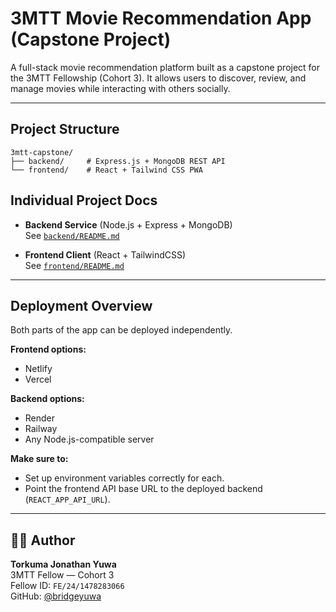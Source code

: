 # 3MTT Movie Recommendation App (Capstone Project)

A full-stack movie recommendation platform built as a capstone project for the 3MTT Fellowship (Cohort 3). It allows users to discover, review, and manage movies while interacting with others socially.

---

## Project Structure

```
3mtt-capstone/
├── backend/     # Express.js + MongoDB REST API
└── frontend/    # React + Tailwind CSS PWA
```

## Individual Project Docs

- **Backend Service** (Node.js + Express + MongoDB)  
  See [`backend/README.md`](./backend/README.md)

- **Frontend Client** (React + TailwindCSS)  
  See [`frontend/README.md`](./frontend/README.md)

---

## Deployment Overview

Both parts of the app can be deployed independently.

**Frontend options:**
- Netlify
- Vercel

**Backend options:**
- Render
- Railway
- Any Node.js-compatible server

**Make sure to:**
- Set up environment variables correctly for each.
- Point the frontend API base URL to the deployed backend (`REACT_APP_API_URL`).

---

## 👨‍💻 Author

**Torkuma Jonathan Yuwa**  
3MTT Fellow — Cohort 3  
Fellow ID: `FE/24/1478283066`  
GitHub: [@bridgeyuwa](https://github.com/bridgeyuwa)
